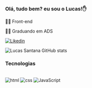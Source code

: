 ### Olá, tudo bem? eu sou o Lucas!✋
👨‍💻 Front-end

👨‍🎓 Graduando em ADS

[![Likedin](https://img.shields.io/badge/LinkedIn-0077B5?style=for-the-badge&logo=linkedin&logoColor=white)](https://www.linkedin.com/in/llucassantana/) 


![Lucas Santana GitHub stats](https://github-readme-stats.vercel.app/api?username=llucassantana&show_icons=true&theme=dracula)


### Tecnologias 
<div style="display: inline_block"><br/>
<img align="center" alt="html" src="https://img.shields.io/badge/HTML-239120?style=for-the-badge&logo=html5&logoColor=white"/>
<img align="center" alt="css" src="https://img.shields.io/badge/CSS-239120?&style=for-the-badge&logo=css3&logoColor=white"/>
<img align="center" alt="JavaScript" src="https://img.shields.io/badge/JavaScript-323330?style=for-the-badge&logo=javascript&logoColor=F7DF1E"/>


</div>
